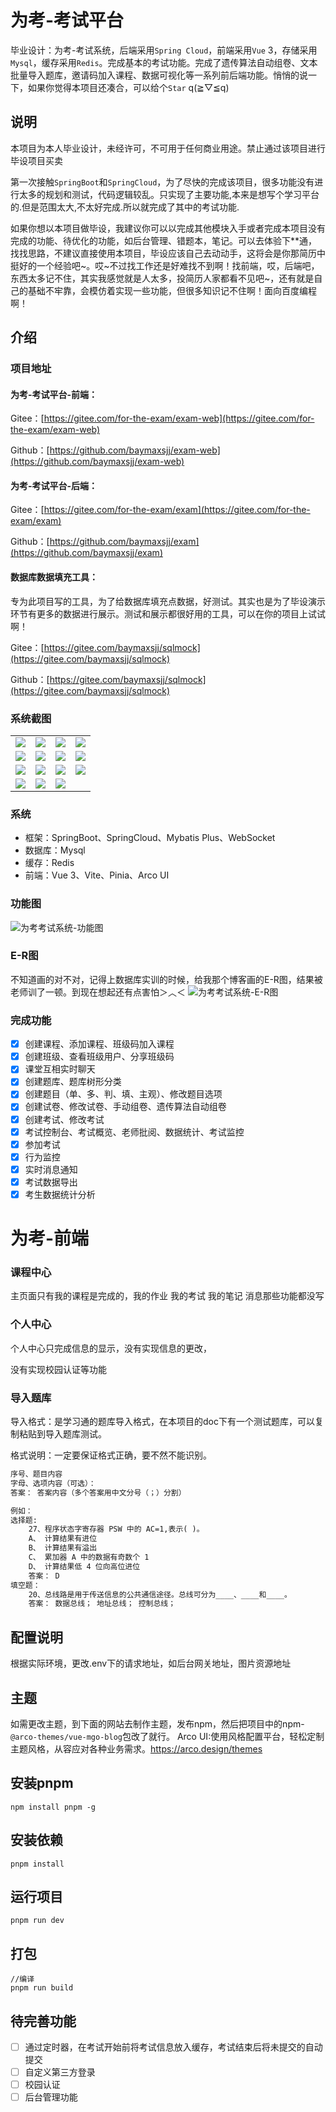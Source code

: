 # 为考-考试平台

毕业设计：为考-考试系统，后端采用`Spring Cloud`，前端采用`Vue` 3，存储采用`Mysql`，缓存采用`Redis`。完成基本的考试功能。完成了遗传算法自动组卷、文本批量导入题库，邀请码加入课程、数据可视化等一系列前后端功能。悄悄的说一下，如果你觉得本项目还凑合，可以给个`Star` q(≧▽≦q)

## 说明

本项目为本人毕业设计，未经许可，不可用于任何商业用途。禁止通过该项目进行毕设项目买卖

第一次接触`SpringBoot`和`SpringCloud`，为了尽快的完成该项目，很多功能没有进行太多的规划和测试，代码逻辑较乱。只实现了主要功能,本来是想写个学习平台的.但是范围太大,不太好完成.所以就完成了其中的考试功能.

如果你想以本项目做毕设，我建议你可以以完成其他模块入手或者完成本项目没有完成的功能、待优化的功能，如后台管理、错题本，笔记。可以去体验下\*\*通，找找思路，不建议直接使用本项目，毕设应该自己去动动手，这将会是你那简历中挺好的一个经验吧\~。哎\~不过找工作还是好难找不到啊！找前端，哎，后端吧，东西太多记不住，其实我感觉就是人太多，投简历人家都看不见吧~，还有就是自己的基础不牢靠，会模仿着实现一些功能，但很多知识记不住啊！面向百度编程啊！

## 介绍

###  项目地址

#### 为考-考试平台-前端：

Gitee：[https://gitee.com/for-the-exam/exam-web](https://gitee.com/for-the-exam/exam-web)

Github：[https://github.com/baymaxsjj/exam-web](https://github.com/baymaxsjj/exam-web)

#### 为考-考试平台-后端：

Gitee：[https://gitee.com/for-the-exam/exam](https://gitee.com/for-the-exam/exam)

Github：[https://github.com/baymaxsjj/exam](https://github.com/baymaxsjj/exam)

#### 数据库数据填充工具：

专为此项目写的工具，为了给数据库填充点数据，好测试。其实也是为了毕设演示环节有更多的数据进行展示。测试和展示都很好用的工具，可以在你的项目上试试啊！

Gitee：[https://gitee.com/baymaxsjj/sqlmock](https://gitee.com/baymaxsjj/sqlmock) 

Github：[https://gitee.com/baymaxsjj/sqlmock](https://gitee.com/baymaxsjj/sqlmock)

### 系统截图

<table>
    <tr>
        <td><img src="./images/image-20221218155031704.png"/></td>
        <td><img src="./images/image-20221218151201308.png"/></td>
         <td><img src="./images/image-20221218151234715.png"/></td>
         <td><img src="./images/image-20221218151312869.png"/></td>
    </tr>
    <tr>
        <td><img src="./images/image-20230202111804.png"/></td>         
        <td><img src="./images/image-20221218151535396.png"/></td>
         <td><img src="./images/image-20221218151606964.png"/></td>
         <td><img src="./images/image-20221218151632484.png"/></td>
    </tr>
    <tr>
        <td><img src="./images/QQ截图20230202112741.png"/></td>
        <td><img src="./images/QQ截图20230202112753.png"/></td>
         <td><img src="./images/image-20221218152214509.png"/></td>
         <td><img src="./images/image-20221218152256006.png"/></td>
    </tr>
     <tr>
        <td><img src="./images/QQ截图20230222201506.png"/></td>
        <td><img src="./images/QQ截图20230314161322.png"/></td>
        <td><img src="./images/QQ截图20230314162657.png"/></td>
    </tr>
</table>


### 系统

- 框架：SpringBoot、SpringCloud、Mybatis Plus、WebSocket
- 数据库：Mysql
- 缓存：Redis
- 前端：Vue 3、Vite、Pinia、Arco UI

### 功能图

![为考考试系统-功能图](./images/为考-在线考试平台.png)

### E-R图

不知道画的对不对，记得上数据库实训的时候，给我那个博客画的E-R图，结果被老师训了一顿。到现在想起还有点害怕＞︿＜
![为考考试系统-E-R图](./images/系统E-R图.jpg)

### 完成功能

- [x] 创建课程、添加课程、班级码加入课程
- [x] 创建班级、查看班级用户、分享班级码
- [x] 课堂互相实时聊天
- [x] 创建题库、题库树形分类
- [x] 创建题目（单、多、判、填、主观）、修改题目选项
- [x] 创建试卷、修改试卷、手动组卷、遗传算法自动组卷
- [x] 创建考试、修改考试
- [x] 考试控制台、考试概览、老师批阅、数据统计、考试监控
- [x] 参加考试
- [x] 行为监控
- [x] 实时消息通知
- [x] 考试数据导出
- [x] 考生数据统计分析

# 为考-前端
### 课程中心

主页面只有我的课程是完成的，我的作业 我的考试 我的笔记 消息那些功能都没写

### 个人中心

个人中心只完成信息的显示，没有实现信息的更改，

没有实现校园认证等功能

### 导入题库

导入格式：是学习通的题库导入格式，在本项目的doc下有一个测试题库，可以复制粘贴到导入题库测试。

格式说明：一定要保证格式正确，要不然不能识别。

```tex
序号、题目内容
字母、选项内容（可选）：
答案： 答案内容（多个答案用中文分号（；）分割）

例如：
选择题:
    27、程序状态字寄存器 PSW 中的 AC=1,表示( )。
    A、 计算结果有进位
    B、 计算结果有溢出
    C、 累加器 A 中的数据有奇数个 1
    D、 计算结果低 4 位向高位进位
    答案： D
填空题：
    20、总线路是用于传送信息的公共通信途径。总线可分为____、____和____。
    答案： 数据总线； 地址总线； 控制总线；

```

## 配置说明

根据实际环境，更改.env下的请求地址，如后台网关地址，图片资源地址

## 主题

如需更改主题，到下面的网站去制作主题，发布npm，然后把项目中的npm-`@arco-themes/vue-mgo-blog`包改了就行。
Arco UI:使用风格配置平台，轻松定制主题风格，从容应对各种业务需求。https://arco.design/themes

##  安装pnpm

```
npm install pnpm -g
```

##  安装依赖

```
pnpm install
```

## 运行项目

```
pnpm run dev
```

## 打包

```
//编译
pnpm run build 
```
## 待完善功能

- [ ] 通过定时器，在考试开始前将考试信息放入缓存，考试结束后将未提交的自动提交
- [ ] 自定义第三方登录
- [ ] 校园认证
- [ ] 后台管理功能